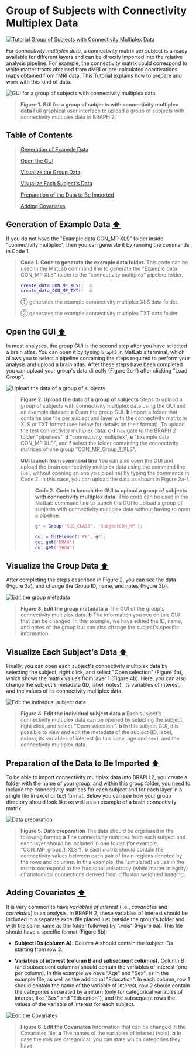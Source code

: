 # Group of Subjects with Connectivity Multiplex Data

[![Tutorial Group of Subjects with Connectivity Multiplex Data](https://img.shields.io/badge/PDF-Download-red?style=flat-square&logo=adobe-acrobat-reader)](tut_gr_con_mp.pdf)

For *connectivity multiplex data*, a connectivity matrix per subject is already available for different layers and can be directly imported into the relative analysis pipeline. For example, the connectivity matrix could correspond to white matter tracts obtained from dMRI or pre-calculated coactivations maps obtained from fMRI data.
This Tutorial explains how to prepare and work with this kind of data.


<img src="fig01.jpg" alt="GUI for a group of subjects with connectivity multiplex data">

> **Figure 1. GUI for a group of subjects with connectivity multiplex data**
> Full graphical user interface to upload a group of subjects with connectivity multiplex data in BRAPH 2.

## Table of Contents
> [Generation of Example Data](#Generation-of-Example-Data)
>
> [Open the GUI](#Open-the-GUI)
>
> [Visualize the Group Data](#Visualize-the-Group-Data)
>
> [Visualize Each Subject's Data](#Visualize-Each-Subjects-Data)
>
> [Preparation of the Data to Be Imported](#Preparation-of-the-Data-to-Be-Imported)
>
> [Adding Covariates](#Adding-Covariates)
>




<a id="Generation-of-Example-Data"></a>
## Generation of Example Data  [⬆](#Table-of-Contents)

If you do not have the "Example data CON_MP XLS" folder inside "connectivity multiplex", then you can generate it by running the commands in Code 1.


> **Code 1.** **Code to generate the example data folder.**
> 		This code can be used in the MatLab command line to generate the "Example data CON_MP XLS" folder to the "connectivity multiplex" pipeline folder.
> ````matlab
> create_data_CON_MP_XLS()  ①
> create_data_CON_MP_TXT()  ②
> ````
> 
> ① generates the example connectivity multiplex XLS data folder.
> 
> ② generates the example connectivity multiplex TXT data folder.
> 

<a id="Open-the-GUI"></a>
## Open the GUI  [⬆](#Table-of-Contents)

In most analyses, the group GUI is the second step after you have selected a brain atlas. You can open it by typing `braph2` in MatLab's terminal, which allows you to select a pipeline containing the steps required to perform your analysis and upload a brain atlas. After these steps have been completed you can upload your group's data directly (Figure 2c-f) after clicking "Load Group".



<img src="fig02.jpg" alt="Upload the data of a group of subjects">

> **Figure 2. Upload the data of a group of subjects**
> Steps to upload a group of subjects with connectivity multiplex data using the GUI and an example dataset: 
> 	**a** Open the group GUI.
> 	**b** Import a folder that contains one file per subject and layer with the connectivity matrix in XLS or TXT format (see below for details on their format).
> 	To upload the test connectivity multiplex data:
> 	**c**-**f** navigate to the BRAPH 2 folder "pipelines", **d** "connectivity multiplex",  **e** "Example data CON_MP XLS", and **f** select the folder containing the connectivity matrices of one group "CON_MP_Group_1_XLS".


> **GUI launch from command line**
> You can also open the GUI and upload the brain connectivity multiplex data using the command line (i.e., without opening an analysis pipeline) by typing the commands in Code 2. In this case, you can upload the data as shown in Figure 2a-f.
> 
> 
> > **Code 2.** **Code to launch the GUI to upload a group of subjects with connectivity multiplex data.**
> > 		This code can be used in the MatLab command line to launch the GUI to upload a group of subjects with connectivity multiplex data without having to open a pipeline.
> > ````matlab
> > gr = Group('SUB_CLASS', 'SubjectCON_MP');
> > 
> > gui = GUIElement('PE', gr);
> > gui.get('DRAW')
> > gui.get('SHOW')
> > ````
> >

<a id="Visualize-the-Group-Data"></a>
## Visualize the Group Data  [⬆](#Table-of-Contents)

After completing the steps described in Figure 2, you can see the data (Figure 3a), and change the Group ID, name, and notes (Figure 3b). 



<img src="fig03.jpg" alt="Edit the group metadata">

> **Figure 3. Edit the group metadata**
> **a** The GUI of the group's connectivity multiplex data. 
> 	**b** The information you see on this GUI that can be changed. In this example, we have edited the ID, name, and notes of the group but can also change the subject's specific information.

<a id="Visualize-Each-Subjects-Data"></a>
## Visualize Each Subject's Data  [⬆](#Table-of-Contents)

Finally, you can open each subject's connectivity multiplex data by selecting the subject, right click, and select "Open selection" (Figure 4a), which shows the matrix values from layer 1 (Figure 4b). Here, you can also change the subject's metadata (ID, label, notes), its variables of interest, and the values of its connectivity multiplex data.



<img src="fig04.jpg" alt="Edit the individual subject data">

> **Figure 4. Edit the individual subject data**
> **a**  Each subject's connectivity multiplex data can be opened by selecting the subject, right click, and select ''Open selection''. 
> 	**b** In this subject GUI, it is possible to view and edit the metadata of the subject (ID, label, notes), its variables of interest (in this case, age and sex), and the connectivity multiplex data.


<a id="Preparation-of-the-Data-to-Be-Imported"></a>
## Preparation of the Data to Be Imported  [⬆](#Table-of-Contents)

To be able to import connectivity multiplex data into BRAPH 2, you create a folder with the name of your group, and within this group folder, you need to include the connectivity matrices for each subject and for each layer in a single file in excel or text format. Below you can see how your group directory should look like as well as an example of a brain connectivity matrix.


	
<img src="fig05.jpg" alt="Data preparation">

> **Figure 5. Data preparation**
> The data should be organised in the following format:
> 	**a** The connectivity matrices from each subject and each layer should be included in one folder (for example, "CON_MP_group_1_XLS"). 
> 	**b** Each matrix should contain the connectivity values between each pair of brain regions denoted by the rows and columns. In this example, the (simulated) values in the matrix correspond to the fractional anisotropy (white matter integrity) of anatomical connections derived from diffusion weighted imaging.

<a id="Adding-Covariates"></a>
## Adding Covariates  [⬆](#Table-of-Contents)


	
It is very common to have *variables of interest* (i.e., *covariates* and *correlates*) in an analysis. In BRAPH 2, these variables of interest should be included in a separate excel file placed just outside the group's folder and with the same name as the folder followed by ".vois" (Figure 6a). This file should have a specific format (Figure 6b):


- **Subject IDs (column A).**
Column A should contain the subject IDs starting from row 3.

- **Variables of interest (column B and subsequent columns).**
Column B (and subsequent columns) should contain the variables of interest (one per column). 
In this example we have "Age" and "Sex", as in the example file, as well as the additional "Education".
In each column, row 1 should contain the name of the variable of interest, row 2 should contain the categories separated by a return (only for categorical variables of interest, like "Sex" and "Education"), and the subsequent rows the values of the variable of interest for each subject.



<img src="fig06.jpg" alt="Edit the Covariates">

> **Figure 6. Edit the Covariates**
> Information that can be changed in the Covariates file: 
> 	**a** The names of the variables of interest (vois).
> 	**b** In case the vois are categorical, you can state which categories they have.
